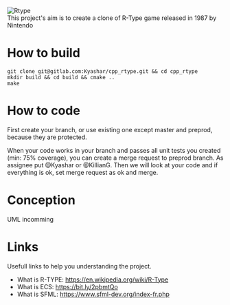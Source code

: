 ![Rtype](https://media.giphy.com/media/POeXfcnrc2GCk/giphy.gif)
<br>This project's aim is to create a clone of R-Type game released in 1987 by Nintendo <br>

# How to build
````
git clone git@gitlab.com:Kyashar/cpp_rtype.git && cd cpp_rtype
mkdir build && cd build && cmake ..
make
````

# How to code
First create your branch, or use existing one except master and preprod, because they are protected.<br>

When your code works in your branch and passes all unit tests you created (min: 75% coverage), you can create a merge request to preprod branch. As assignee put @Kyashar or @KillianG. Then we will look at your code and if everything is ok, set merge request as ok and merge.
# Conception
UML incomming

# Links
Usefull links to help you understanding the project.

 - What is R-TYPE: https://en.wikipedia.org/wiki/R-Type
 - What is ECS: https://bit.ly/2pbmtQo
 - What is SFML: https://www.sfml-dev.org/index-fr.php